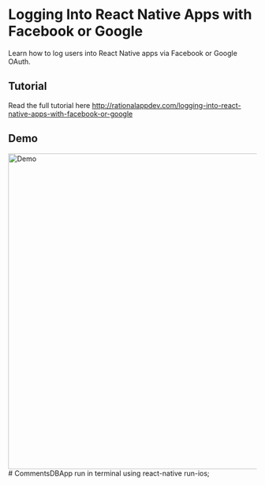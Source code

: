 # Logging Into React Native Apps with Facebook or Google

Learn how to log users into React Native apps via Facebook or Google OAuth.

## Tutorial

Read the full tutorial here http://rationalappdev.com/logging-into-react-native-apps-with-facebook-or-google

## Demo

<img src="https://github.com/rationalappdev/oauth-login/blob/master/demo.gif" alt="Demo" width="640" /># CommentsDBApp run in terminal using react-native run-ios;

